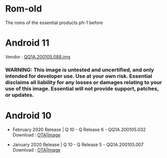 # Rom-old
The roms of the essential products ph-1 before

# Android 11
Vendor : [QQ1A.200105.088.img](https://storage.googleapis.com/essential-static/vendor-QQ1A.200105.088.zip)
### WARNING: This image is untested and uncertified, and only intended for developer use. Use at your own risk. Essential disclaims all liability for any losses or damages relating to your use of this image. Essential will not provide support, patches, or updates.
# Android 10
* February 2020 Release | Q 10 - Q Release 6 - QQ1A.200105.032
Download : [OTA](https://storage.googleapis.com/essential-static/PH1-OTA-QQ1A.200105.032.zip)|[Image](
https://storage.googleapis.com/essential-static/PH1-Images-QQ1A.200105.032.zip)

* January 2020 Release | Q 10 - Q Release 5 - QQ1A.200105.007
Download : [OTA](https://storage.cloud.google.com/essential-static/PH1-OTA-QQ1A.200105.007.zip)|[Image](https://storage.cloud.google.com/essential-static/PH1-Images-QQ1A.200105.007.zip)
